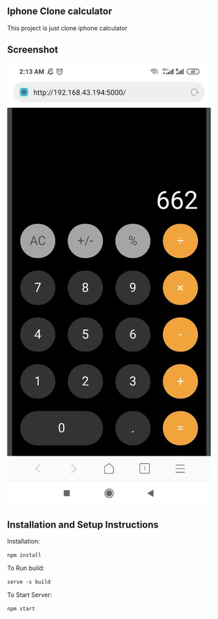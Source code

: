 ## Iphone Clone calculator

This project is just clone iphone calculator

## Screenshot

![Screenshot](screenshot.jpg)

## Installation and Setup Instructions

Installation:

`npm install`  

To Run build:  

`serve -s build`  

To Start Server:

`npm start`  

